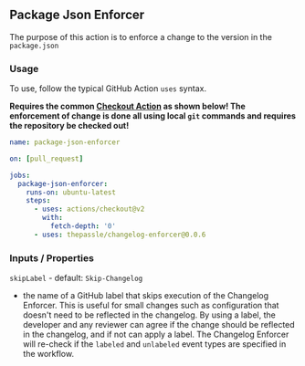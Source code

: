 ## Package Json Enforcer
The purpose of this action is to enforce a change to the version in the `package.json`

### Usage
To use, follow the typical GitHub Action `uses` syntax. 

**Requires the common [Checkout Action](https://github.com/marketplace/actions/checkout) as shown below! The enforcement of change is done all using local `git` commands and requires the repository be checked out!**

```yaml
name: package-json-enforcer

on: [pull_request]

jobs:
  package-json-enforcer:
    runs-on: ubuntu-latest
    steps:
      - uses: actions/checkout@v2
        with:
          fetch-depth: '0'
      - uses: thepassle/changelog-enforcer@0.0.6
```

### Inputs / Properties

`skipLabel` - default: `Skip-Changelog` 
* the name of a GitHub label that skips execution of the Changelog Enforcer. This is useful for small changes such as configuration that doesn't need to be reflected in the changelog. By using a label, the developer and any reviewer can agree if the change should be reflected in the changelog, and if not can apply a label. The Changelog Enforcer will re-check if the `labeled` and `unlabeled` event types are specified in the workflow.
